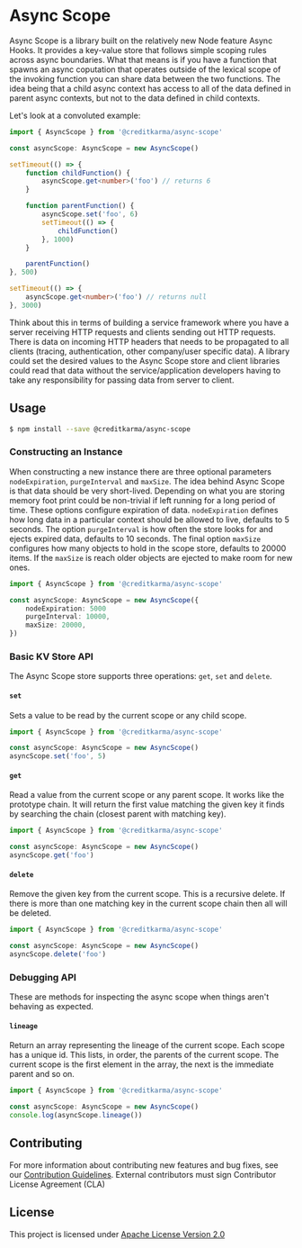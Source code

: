 # Async Scope

Async Scope is a library built on the relatively new Node feature Async Hooks. It provides a key-value store that follows simple scoping rules across async boundaries. What that means is if you have a function that spawns an async coputation that operates outside of the lexical scope of the invoking function you can share data between the two functions. The idea being that a child async context has access to all of the data defined in parent async contexts, but not to the data defined in child contexts.

Let's look at a convoluted example:

```typescript
import { AsyncScope } from '@creditkarma/async-scope'

const asyncScope: AsyncScope = new AsyncScope()

setTimeout(() => {
    function childFunction() {
        asyncScope.get<number>('foo') // returns 6
    }

    function parentFunction() {
        asyncScope.set('foo', 6)
        setTimeout(() => {
            childFunction()
        }, 1000)
    }

    parentFunction()
}, 500)

setTimeout(() => {
    asyncScope.get<number>('foo') // returns null
}, 3000)
```

Think about this in terms of building a service framework where you have a server receiving HTTP requests and clients sending out HTTP requests. There is data on incoming HTTP headers that needs to be propagated to all clients (tracing, authentication, other company/user specific data). A library could set the desired values to the Async Scope store and client libraries could read that data without the service/application developers having to take any responsibility for passing data from server to client.

## Usage

```sh
$ npm install --save @creditkarma/async-scope
```

### Constructing an Instance

When constructing a new instance there are three optional parameters `nodeExpiration`, `purgeInterval` and `maxSize`. The idea behind Async Scope is that data should be very short-lived. Depending on what you are storing memory foot print could be non-trivial if left running for a long period of time. These options configure expiration of data. `nodeExpiration` defines how long data in a particular context should be allowed to live, defaults to 5 seconds. The option `purgeInterval` is how often the store looks for and ejects expired data, defaults to 10 seconds. The final option `maxSize` configures how many objects to hold in the scope store, defaults to 20000 items. If the `maxSize` is reach older objects are ejected to make room for new ones.

```typescript
import { AsyncScope } from '@creditkarma/async-scope'

const asyncScope: AsyncScope = new AsyncScope({
    nodeExpiration: 5000
    purgeInterval: 10000,
    maxSize: 20000,
})
```

### Basic KV Store API

The Async Scope store supports three operations: `get`, `set` and `delete`.

#### `set`

Sets a value to be read by the current scope or any child scope.

```typescript
import { AsyncScope } from '@creditkarma/async-scope'

const asyncScope: AsyncScope = new AsyncScope()
asyncScope.set('foo', 5)
```

#### `get`

Read a value from the current scope or any parent scope. It works like the prototype chain. It will return the first value matching the given key it finds by searching the chain (closest parent with matching key).

```typescript
import { AsyncScope } from '@creditkarma/async-scope'

const asyncScope: AsyncScope = new AsyncScope()
asyncScope.get('foo')
```

#### `delete`

Remove the given key from the current scope. This is a recursive delete. If there is more than one matching key in the current scope chain then all will be deleted.

```typescript
import { AsyncScope } from '@creditkarma/async-scope'

const asyncScope: AsyncScope = new AsyncScope()
asyncScope.delete('foo')
```

### Debugging API

These are methods for inspecting the async scope when things aren't behaving as expected.

#### `lineage`

Return an array representing the lineage of the current scope. Each scope has a unique id. This lists, in order, the parents of the current scope. The current scope is the first element in the array, the next is the immediate parent and so on.

```typescript
import { AsyncScope } from '@creditkarma/async-scope'

const asyncScope: AsyncScope = new AsyncScope()
console.log(asyncScope.lineage())
```

## Contributing

For more information about contributing new features and bug fixes, see our [Contribution Guidelines](https://github.com/creditkarma/CONTRIBUTING.md).
External contributors must sign Contributor License Agreement (CLA)

## License

This project is licensed under [Apache License Version 2.0](./LICENSE)
